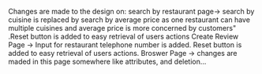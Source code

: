 Changes are made to the design on:
search by restaurant page-> search by cuisine is replaced by search by average price as one restaurant can have multiple cuisines and average price is more concerned by customers" .Reset button is added to easy retrieval of users actions
Create Review Page -> Input for restaurant telephone number is added. Reset button is added to easy retrieval of users actions.
Broswer Page -> changes are maded in this page somewhere like attributes, and deletion...

